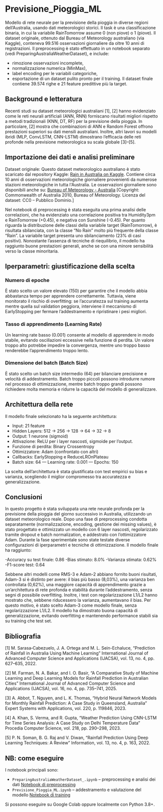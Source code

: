 # Previsione_Pioggia_ML
Modello di rete neurale per la previsione della pioggia in diverse regioni dell’Australia, usando dati meteorologici storici. Il task è una classificazione binaria, in cui la variabile RainTomorrow assume 0 (non piove) o 1 (piove).
Il dataset originale, ottenuto dal Bureau of Meteorology australiano (via Kaggle), conteneva 99.516 osservazioni giornaliere da oltre 10 anni di registrazioni.
Il preprocessing è stato effettuato in un notebook separato (vedi PreparingAustraliaWeatherDataset), e include:
- rimozione osservazioni incomplete,
- normalizzazione numerica (MinMax),
- label encoding per le variabili categoriche,
- esportazione di un dataset pulito pronto per il training.
Il dataset finale contiene 39.574 righe e 21 feature predittive più la target.

## Background e letteratura
Recenti studi su dataset meteorologici australiani [1], [2] hanno evidenziato come le reti neurali artificiali (ANN, RNN) forniscano risultati migliori rispetto a metodi tradizionali (KNN, DT, RF) per la previsione della pioggia. In particolare, [2] mostra che combinazioni di ANN e Random Forest offrono prestazioni superiori su dati mensili australiani. Inoltre, altri lavori su modelli ibridi (MLP, ConvLSTM, CNN-LSTM) dimostrano l’efficacia delle reti profonde nella previsione meteorologica su scala globale [3]–[5].

## Importazione dei dati e analisi preliminare
Dataset originale:
Questo dataset meteorologico australiano è stato scaricato dal repository Kaggle:  [Rain in Australia on Kaggle](https://www.kaggle.com/datasets/jsphyg/weather-dataset-rattle-package). Contiene circa 10 anni di osservazioni meteorologiche giornaliere provenienti da numerose stazioni meteorologiche in tutta l'Australia. Le osservazioni giornaliere sono disponibili anche su: [Bureau of Meteorology - Australia](http://www.bom.gov.au/climate/dwo/IDCJDW0000.shtml)
[Copyright: Commonwealth of Australia 2010, Bureau of Meteorology. Licenza del dataset: CC0 – Pubblico Dominio.]

Nel notebook di preprocessing è stata eseguita una prima analisi delle correlazioni, che ha evidenziato una correlazione positiva tra Humidity3pm e RainTomorrow (+0.45), e negativa con Sunshine (-0.45).
Per quanto riguarda la distribuzione delle classi della variabile target (RainTomorrow), è risultata sbilanciata, con la classe “No Rain” molto più frequente della classe “Rain”. La variabile target presenta uno sbilanciamento (23% di casi positivi). Nonostante l’assenza di tecniche di riequilibrio, il modello ha raggiunto buone prestazioni generali, anche se con una minore sensibilità verso la classe minoritaria.

## Iperparametri: giustificazione della scelta
### Numero di epoche
È stato scelto un valore elevato (150) per garantire che il modello abbia abbastanza tempo per apprendere correttamente. Tuttavia, viene monitorato il rischio di overfitting: se l’accuratezza sul training aumenta mentre quella sul validation peggiora, interviene il meccanismo di EarlyStopping per fermare l’addestramento e ripristinare i pesi migliori.

### Tasso di apprendimento (Learning Rate)
Un learning rate basso (0.001) consente al modello di apprendere in modo stabile, evitando oscillazioni eccessive nella funzione di perdita. Un valore troppo alto potrebbe impedire la convergenza, mentre uno troppo basso renderebbe l’apprendimento troppo lento.

### Dimensione del batch (Batch Size)
È stato scelto un batch size intermedio (64) per bilanciare precisione e velocità di addestramento. Batch troppo piccoli possono introdurre rumore nel processo di ottimizzazione, mentre batch troppo grandi possono richiedere molta memoria e ridurre la capacità del modello di generalizzare.

## Architettura della rete
Il modello finale selezionato ha la seguente architettura:
- Input: 21 feature
- Hidden Layers: 512 → 256 → 128 → 64 → 32 → 8
- Output: 1 neurone (sigmoid)
- Attivazione: ReLU per i layer nascosti, sigmoide per l’output.
- Funzione di perdita: Binary Crossentropy
- Ottimizzatore: Adam (confrontato con altri)
- Callbacks: EarlyStopping e ReduceLROnPlateau
- Batch size: 64 — Learning rate: 0.001 — Epochs: 150

La scelta dell’architettura è stata giustificata con test empirici su bias e varianza, scegliendo il miglior compromesso tra accuratezza e generalizzazione.

## Conclusioni
In questo progetto è stata sviluppata una rete neurale profonda per la previsione della pioggia del giorno successivo in Australia, utilizzando un dataset meteorologico reale.
Dopo una fase di preprocessing condotta separatamente (normalizzazione, encoding, gestione dei missing values), è stato progettato e ottimizzato un modello con 6 layer nascosti, regolarizzato tramite dropout e batch normalization, e addestrato con l’ottimizzatore Adam.
Durante la fase sperimentale sono state testate diverse configurazioni di iperparametri e tecniche di ottimizzazione. Il modello finale ha raggiunto:

-Accuracy su test finale: 0.86
-Bias stimato: 8.0%
-Varianza stimata: 0.62%
-F1-score test: 0.64

Sebbene altri modelli come RMS-3 e Adam-2 abbiano fornito buoni risultati, Adam-3 si è distinto per avere: il bias più basso (8,03%), una varianza ben controllata (0,62%), una maggiore capacità di apprendimento grazie a un’architettura di rete profonda e stabilità durante l’addestramento, senza segni di possibile overfitting. Inoltre, i test con regolarizzazione L1/L2 hanno mostrato che, sebbene riducessero la varianza, aumentavano il bias. Per questo motivo, è stato scelto Adam-3 come modello finale, senza regolarizzazione L1/L2.
Il modello ha dimostrato buona capacità di generalizzazione, evitando overfitting e mantenendo performance stabili sia su training che test set.

## Bibliografia
[1] M. Sarasa‑Cabezuelo, J. A. Ortega and M. L. Sein-Echaluce, “Prediction of Rainfall in Australia Using Machine Learning” International Journal of Advanced Computer Science and Applications (IJACSA), vol. 13, no. 4, pp. 627–635, 2022.

[2] M. Farman, N. A. Bakar, and I. O. Basir, “A Comparative Study of Machine Learning and Deep Learning Models for Rainfall Prediction in Australian Cities” International Journal of Advanced Computer Science and Applications (IJACSA), vol. 16, no. 4, pp. 735–741, 2025.

[3] A. Abbot, T. Nguyen, and L. K. Thomas, “Hybrid Neural Network Models for Monthly Rainfall Prediction: A Case Study in Queensland, Australia” Expert Systems with Applications, vol. 220, p. 119846, 2023.

[4] A. Khan, S. Verma, and R. Gupta, “Weather Prediction Using CNN-LSTM for Time Series Analysis: A Case Study on Delhi Temperature Data” Procedia Computer Science, vol. 218, pp. 290–298, 2023.

[5] P. N. Soman, B. G. Raj and V. Diwan, “Rainfall Prediction Using Deep Learning Techniques: A Review” Information, vol. 13, no. 4, p. 163, 2022.

## NB: come eseguire
I notebook principali sono:
- `PreparingAustraliaWeatherDataset_.ipynb` – preprocessing e analisi dei dati
  [Notebook di preprocessing](PreparingAustraliaWeatherDataset_.ipynb)
- `Previsione_Pioggia_ML.ipynb` – addestramento e valutazione del modello
  [Notebook di training](Previsione_Pioggia_ML.ipynb)

Si possono eseguire su Google Colab oppure localmente con Python 3.8+.

